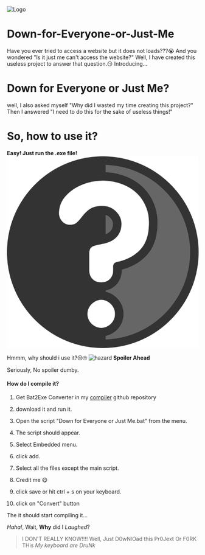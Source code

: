 ![Logo](https://github.com/TheGamerz29/Down-for-Everyone-or-Just-Me/blob/main/logo/DFJM.ico)
# Down-for-Everyone-or-Just-Me
Have you ever tried to access a website but it does not loads???😭
And you wondered "Is it just me can't access the website?"
Well, I have created this useless project to answer that question.😏
Introducing...
# Down for Everyone or Just Me?
well, I also asked myself "Why did I wasted my time creating this project?"
Then I answered "I need to do this for the sake of useless things!"
# So, how to use it?
**Easy! Just run the .exe file!**
![Question](https://github.com/TheGamerz29/Down-for-Everyone-or-Just-Me/blob/main/logo/Gitlog.png)

Hmmm, why should i use it?😑🙄
![hazard](https://github.com/ytisf/theZoo/raw/gh-pages/MalDB-Logo-Thumb.png)
**Spoiler Ahead**

Seriously, No spoiler dumby.
#### How do I compile it?
1. Get Bat2Exe Converter in my [compiler](https://github.com/TheGamerz29/Compiler) github repository

2. download it and run it.

3. Open the script "Down for Everyone or Just Me.bat" from the menu.

4. The script should appear.

5. Select Embedded menu.

6. click add.

7. Select all the files except the main script.

8. Credit me 😋

9. click save or hit ctrl + s on your keyboard.

10. click on "Convert" button

The it should start compiling it...

*Haha!*, Wait, **Why** did I *Laughed*?
> I DON'T REALLY KNOW!!!!
Well, Just D0wNlOad this Pr0Jext Or F0RK THis *My keyboard are DruNk*
